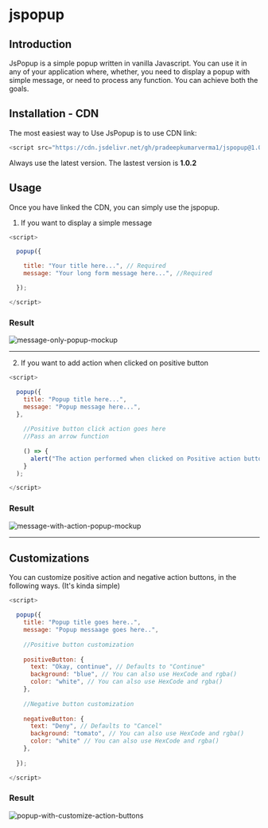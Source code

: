 # jspopup
## Introduction
JsPopup is a simple popup written in vanilla Javascript. You can use it in any of your application where, whether, you need to display a popup with simple message, or need to process any function. You can achieve both the goals.

## Installation - CDN
The most easiest way to Use JsPopup is to use CDN link:

```javascript
<script src="https://cdn.jsdelivr.net/gh/pradeepkumarverma1/jspopup@1.0.2/popup.min.js"></script>
```
Always use the latest version. The lastest version is **1.0.2**

## Usage
Once you have linked the CDN, you can simply use the jspopup.

1. If you want to display a simple message

```javascript
<script>

  popup({

    title: "Your title here...", // Required
    message: "Your long form message here...", //Required

  });

</script>
```
### Result
![message-only-popup-mockup](https://github.com/pradeepkumarverma1/jspopup/assets/132253060/cf4665c7-c097-45f4-af06-9b28794d44c0)

________________________________________________________________

2. If you want to add action when clicked on positive button

```javascript
<script>

  popup({
    title: "Popup title here...",
    message: "Popup message here...",
  },
  
    //Positive button click action goes here
    //Pass an arrow function 
    
    () => {
      alert("The action performed when clicked on Positive action button.");
    }
  );

</script>
```

### Result
![message-with-action-popup-mockup](https://github.com/pradeepkumarverma1/jspopup/assets/132253060/08ec3c7c-0b52-423f-aeeb-0cc1248fd9e9)

____________________________________________

## Customizations
You can customize positive action and negative action buttons, in the following ways. (It's kinda simple)

```javascript
<script>

  popup({
    title: "Popup title goes here..",
    message: "Popup messaage goes here..",
    
    //Positive button customization
    
    positiveButton: {
      text: "Okay, continue", // Defaults to "Continue"
      background: "blue", // You can also use HexCode and rgba()
      color: "white", // You can also use HexCode and rgba()
    },
    
    //Negative button customization
    
    negativeButton: {
      text: "Deny", // Defaults to "Cancel"
      background: "tomato", // You can also use HexCode and rgba()
      color: "white" // You can also use HexCode and rgba()
    },
  
  });

</script>
```

### Result
![popup-with-customize-action-buttons](https://github.com/pradeepkumarverma1/jspopup/assets/132253060/45b07ca0-7eff-4a10-9a4f-b9fd3b17f001)



